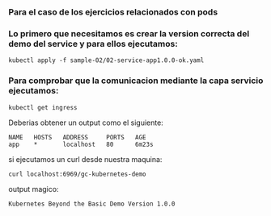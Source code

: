 ### Para el caso de los ejercicios relacionados con pods

### Lo primero que necesitamos es crear la version correcta del demo del service y para ellos ejecutamos:
```
kubectl apply -f sample-02/02-service-app1.0.0-ok.yaml
```
### Para comprobar que la comunicacion mediante la capa servicio ejecutamos:
```
kubectl get ingress
```
Deberias obtener un output como el siguiente:
```
NAME   HOSTS   ADDRESS     PORTS   AGE
app    *       localhost   80      6m23s
```
si ejecutamos un curl desde nuestra maquina:
```
curl localhost:6969/gc-kubernetes-demo
```
output magico:
```
Kubernetes Beyond the Basic Demo Version 1.0.0